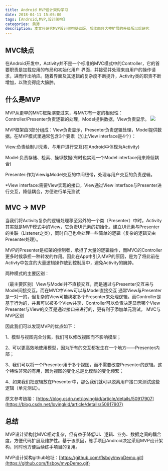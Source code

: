 ```yaml
---
title: Android MVP设计架构学习
date: 2018-04-11 15:05:00
tags: [Android,MVP,设计架构]
categories: 黄涛
description: 本文只研究MVP设计架构基础版，后续由各大神扩展的升级版以后研究
---
```


## MVC缺点
在Android开发中，Activity并不是一个标准的MVC模式中的Controller，它的首要职责是加载应用的布局和初始化用户 界面，并接受并处理来自用户的操作请求，进而作出响应。随着界面及其逻辑的复杂度不断提升，Activity类的职责不断增加，以致变得庞大臃肿。

## 什么是MVP
MVP从更早的MVC框架演变过来，与MVC有一定的相似性：Controller/Presenter负责逻辑的处理，Model提供数据，View负责显示。
![](http://assets.tianmaying.com/md-image/ea995e88af236afbd8fdc4906a67e829)

MVP框架由3部分组成：View负责显示，Presenter负责逻辑处理，Model提供数据。在MVP模式里通常包含3个要素（加上View interface是4个）：

View:负责绘制UI元素、与用户进行交互(在Android中体现为Activity)

Model:负责存储、检索、操纵数据(有时也实现一个Model interface用来降低耦合)

Presenter:作为View与Model交互的中间纽带，处理与用户交互的负责逻辑。

*View interface:需要View实现的接口，View通过View interface与Presenter进行交互，降低耦合，方便进行单元测试

## MVC → MVP
当我们将Activity复杂的逻辑处理移至另外的一个类（Presenter）中时，Activity其实就是MVP模式中的View，它负责UI元素的初始化，建立UI元素与Presenter的关联（Listener之类），同时自己也会处理一些简单的逻辑（复杂的逻辑交由 Presenter处理）。

MVP的Presenter是框架的控制者，承担了大量的逻辑操作，而MVC的Controller更多时候承担一种转发的作用。因此在App中引入MVP的原因，是为了将此前在Activty中包含的大量逻辑操作放到控制层中，避免Activity的臃肿。

两种模式的主要区别：

（最主要区别）View与Model并不直接交互，而是通过与Presenter交互来与Model间接交互。而在MVC中View可以与Model直接交互
通常View与Presenter是一对一的，但复杂的View可能绑定多个Presenter来处理逻辑。而Controller是基于行为的，并且可以被多个View共享，Controller可以负责决定显示哪个View
Presenter与View的交互是通过接口来进行的，更有利于添加单元测试。
MVC与MVP区别

因此我们可以发现MVP的优点如下：

1、模型与视图完全分离，我们可以修改视图而不影响模型；

2、可以更高效地使用模型，因为所有的交互都发生在一个地方——Presenter内部；

3、我们可以将一个Presenter用于多个视图，而不需要改变Presenter的逻辑。这个特性非常的有用，因为视图的变化总是比模型的变化频繁；

4、如果我们把逻辑放在Presenter中，那么我们就可以脱离用户接口来测试这些逻辑（单元测试）。

原文参考链接：[https://blog.csdn.net/lovingkid/article/details/50917907](https://blog.csdn.net/lovingkid/article/details/50917907)



## 总结
MVP设计架构比MVC相对复杂，但有益于降低UI、逻辑、业务、数据之间的耦合度，方便代码扩展及维护性。基于该原因，练手项目Android决定采用MVP设计架构，同时也方便后续练手项目的复用。

MVP设计架构github地址：[https://github.com/flsboy/mvpDemo.git](https://github.com/flsboy/mvpDemo.git)